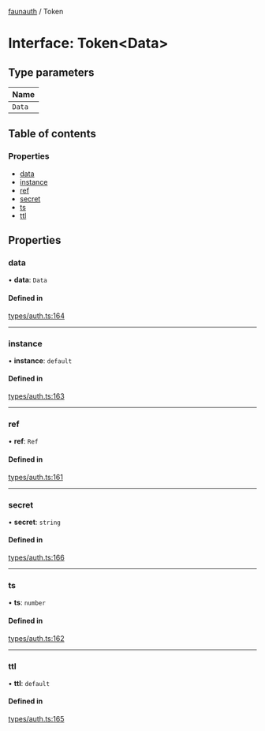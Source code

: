 [faunauth](../index.md) / Token

# Interface: Token<Data\>

## Type parameters

| Name |
| :------ |
| `Data` |

## Table of contents

### Properties

- [data](Token.md#data)
- [instance](Token.md#instance)
- [ref](Token.md#ref)
- [secret](Token.md#secret)
- [ts](Token.md#ts)
- [ttl](Token.md#ttl)

## Properties

### data

• **data**: `Data`

#### Defined in

[types/auth.ts:164](https://github.com/alexnitta/faunauth/blob/8d66af9/src/types/auth.ts#L164)

___

### instance

• **instance**: `default`

#### Defined in

[types/auth.ts:163](https://github.com/alexnitta/faunauth/blob/8d66af9/src/types/auth.ts#L163)

___

### ref

• **ref**: `Ref`

#### Defined in

[types/auth.ts:161](https://github.com/alexnitta/faunauth/blob/8d66af9/src/types/auth.ts#L161)

___

### secret

• **secret**: `string`

#### Defined in

[types/auth.ts:166](https://github.com/alexnitta/faunauth/blob/8d66af9/src/types/auth.ts#L166)

___

### ts

• **ts**: `number`

#### Defined in

[types/auth.ts:162](https://github.com/alexnitta/faunauth/blob/8d66af9/src/types/auth.ts#L162)

___

### ttl

• **ttl**: `default`

#### Defined in

[types/auth.ts:165](https://github.com/alexnitta/faunauth/blob/8d66af9/src/types/auth.ts#L165)

